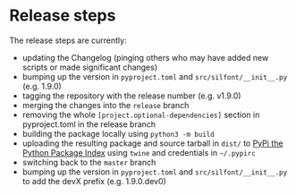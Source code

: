 # Release steps

The release steps are currently:

- updating the Changelog (pinging others who may have added new scripts or made significant changes) 
- bumping up the version in `pyproject.toml` and `src/silfont/__init__.py`  (e.g. 1.9.0)
- tagging the repository with the release number (e.g. v1.9.0)
- merging the changes into the `release` branch
- removing the whole `[project.optional-dependencies]` section in pyproject.toml in the release branch
- building the package locally using `python3 -m build`  
- uploading the resulting package and source tarball in `dist/` to [PyPi the Python Package Index](http://pypi.org) using `twine` and credentials in `~/.pypirc`
- switching back to the `master` branch
- bumping up the version in `pyproject.toml` and `src/silfont/__init__.py` to add the devX prefix (e.g. 1.9.0.dev0)

